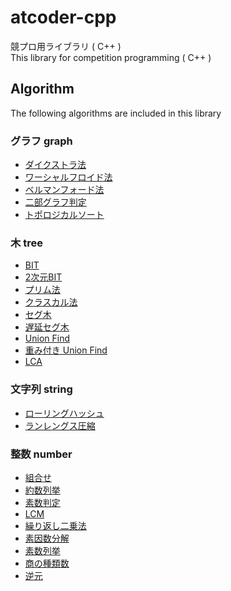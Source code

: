 # atcoder-cpp

競プロ用ライブラリ ( C++ )  
This library for competition programming ( C++ )

## Algorithm

The following algorithms are included in this library

### グラフ graph

- [ダイクストラ法](https://github.com/ta7uw/atcoder-cpp/blob/master/lib/graph/dijkstra.cpp)
- [ワーシャルフロイド法](https://github.com/ta7uw/atcoder-cpp/blob/master/lib/graph/warshall_floyd.cpp)
- [ベルマンフォード法](https://github.com/ta7uw/atcoder-cpp/blob/master/lib/graph/bellman_ford.cpp)
- [二部グラフ判定](https://github.com/ta7uw/atcoder-cpp/blob/master/lib/graph/bipartite_graph.cpp)
- [トポロジカルソート ](https://github.com/ta7uw/atcoder-cpp/blob/master/lib/graph/dag.cpp)

### 木 tree

- [BIT](https://github.com/ta7uw/atcoder-cpp/blob/master/lib/tree/binary_indexed_tree.cpp)
- [2次元BIT](https://github.com/ta7uw/atcoder-cpp/blob/master/lib/tree/binary_indexed_tree_2d.cpp)
- [プリム法](https://github.com/ta7uw/atcoder-cpp/blob/master/lib/tree/prim.cpp)
- [クラスカル法](https://github.com/ta7uw/atcoder-cpp/blob/master/lib/tree/kruskal.cpp)
- [セグ木](https://github.com/ta7uw/atcoder-cpp/blob/master/lib/tree/segment_tree.cpp)
- [遅延セグ木](https://github.com/ta7uw/atcoder-cpp/blob/master/lib/tree/lazy_segment_tree.cpp)
- [Union Find](https://github.com/ta7uw/atcoder-cpp/blob/master/lib/tree/union_find.cpp)
- [重み付き Union Find](https://github.com/ta7uw/atcoder-cpp/blob/master/lib/tree/weighted_union_find.cpp)
- [LCA](https://github.com/ta7uw/atcoder-cpp/blob/master/lib/tree/lowest_common_ancestor.cpp)

### 文字列 string

- [ローリングハッシュ](https://github.com/ta7uw/atcoder-cpp/blob/master/lib/string/rolling_hash.cpp)
- [ランレングス圧縮](https://github.com/ta7uw/atcoder-cpp/blob/master/lib/string/run_length_encoding.cpp)

### 整数 number

- [組合せ](https://github.com/ta7uw/atcoder-cpp/blob/master/lib/number/combination.cpp)
- [約数列挙](https://github.com/ta7uw/atcoder-cpp/blob/master/lib/number/divisor.cpp)
- [素数判定](https://github.com/ta7uw/atcoder-cpp/blob/master/lib/number/is_prime.cpp)
- [LCM](https://github.com/ta7uw/atcoder-cpp/blob/master/lib/number/lcm.cpp)
- [繰り返し二乗法](https://github.com/ta7uw/atcoder-cpp/blob/master/lib/number/pow.cpp)
- [素因数分解](https://github.com/ta7uw/atcoder-cpp/blob/master/lib/number/prime_factorize.cpp)
- [素数列挙](https://github.com/ta7uw/atcoder-cpp/blob/master/lib/number/prime_list.cpp)
- [商の種類数](https://github.com/ta7uw/atcoder-cpp/blob/master/lib/number/quitient_range.cpp)
- [逆元](https://github.com/ta7uw/atcoder-cpp/blob/master/lib/number/mod_inverse.cpp)
